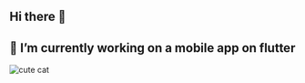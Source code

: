## Hi there 👋

## 🔭 I’m currently working on a mobile app on flutter

<picture>
 <source media="(prefers-color-scheme: dark)" srcset="https://png.pngtree.com/png-vector/20240206/ourmid/pngtree-cute-cat-cartoon-character-png-image_11665588.png">
 <source media="(prefers-color-scheme: light)" srcset="https://png.pngtree.com/png-vector/20240206/ourmid/pngtree-cute-cat-cartoon-character-png-image_11665588.png">
 <img alt="cute cat" src="https://png.pngtree.com/png-vector/20240206/ourmid/pngtree-cute-cat-cartoon-character-png-image_11665588.png">
</picture>
